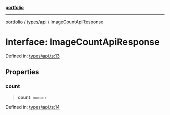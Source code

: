 [**portfolio**](../../../README.md)

***

[portfolio](../../../modules.md) / [types/api](../README.md) / ImageCountApiResponse

# Interface: ImageCountApiResponse

Defined in: [types/api.ts:13](https://github.com/tnorlund/Portfolio/blob/66e0b749b6ce1eda08da76d279914f09333252c9/portfolio/types/api.ts#L13)

## Properties

### count

> **count**: `number`

Defined in: [types/api.ts:14](https://github.com/tnorlund/Portfolio/blob/66e0b749b6ce1eda08da76d279914f09333252c9/portfolio/types/api.ts#L14)
